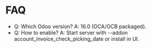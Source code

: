 # FAQ

- Q: Which Odoo version? A: 16.0 (OCA/OCB packaged).
- Q: How to enable? A: Start server with --addon account_invoice_check_picking_date or install in UI.
